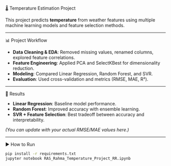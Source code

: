 🌡️ Temperature Estimation Project

This project predicts **temperature** from weather features using multiple machine learning models and feature selection methods.

---

 📊 Project Workflow
- **Data Cleaning & EDA**: Removed missing values, renamed columns, explored feature correlations.  
- **Feature Engineering**: Applied PCA and SelectKBest for dimensionality reduction.  
- **Modeling**: Compared Linear Regression, Random Forest, and SVR.  
- **Evaluation**: Used cross-validation and metrics (RMSE, MAE, R²).  

---

🚀 Results
- **Linear Regression**: Baseline model performance.  
- **Random Forest**: Improved accuracy with ensemble learning.  
- **SVR + Feature Selection**: Best tradeoff between accuracy and interpretability.  

*(You can update with your actual RMSE/MAE values here.)*

---

 ▶️ How to Run
```bash
pip install -r requirements.txt
jupyter notebook RAS_Rahma_Temperature_Project_RR.ipynb
